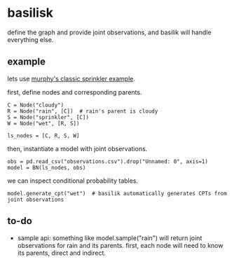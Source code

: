# basilisk
define the graph and provide joint observations, and basilik will handle everything else.

## example
lets use [murphy's classic sprinkler example](https://www.cs.ubc.ca/~murphyk/Bayes/bayes_tutorial.pdf).

first, define nodes and corresponding parents.
```
C = Node("cloudy")
R = Node("rain", [C])  # rain's parent is cloudy
S = Node("sprinkler", [C])
W = Node("wet", [R, S])

ls_nodes = [C, R, S, W]
```

then, instantiate a model with joint observations.
```
obs = pd.read_csv("observations.csv").drop("Unnamed: 0", axis=1)
model = BN(ls_nodes, obs)
```

we can inspect conditional probability tables.
```
model.generate_cpt("wet")  # basilik automatically generates CPTs from joint observations
```

## to-do
* sample api: something like model.sample("rain") will return joint observations for rain and its parents. first, each node will need to know its parents, direct and indirect.